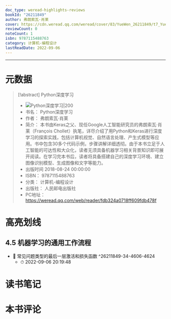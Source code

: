 ```yaml
---
doc_type: weread-highlights-reviews
bookId: "26211849"
author: 弗朗索瓦·肖莱
cover: https://cdn.weread.qq.com/weread/cover/83/YueWen_26211849/t7_YueWen_26211849.jpg
reviewCount: 0
noteCount: 1
isbn: 9787115488763
category: 计算机-编程设计
lastReadDate: 2022-09-06
---
```


---
# 元数据
> [!abstract] Python深度学习
> - ![ Python深度学习|200](https://cdn.weread.qq.com/weread/cover/83/YueWen_26211849/t7_YueWen_26211849.jpg)
> - 书名： Python深度学习
> - 作者： 弗朗索瓦·肖莱
> - 简介： 本书由Keras之父、现任Google人工智能研究员的弗朗索瓦·肖莱（François Chollet）执笔，详尽介绍了用Python和Keras进行深度学习的探索实践，包括计算机视觉、自然语言处理、产生式模型等应用。书中包含30多个代码示例，步骤讲解详细透彻。由于本书立足于人工智能的可达性和大众化，读者无须具备机器学习相关背景知识即可展开阅读。在学习完本书后，读者将具备搭建自己的深度学习环境、建立图像识别模型、生成图像和文字等能力。
> - 出版时间 2018-08-24 00:00:00
> - ISBN： 9787115488763
> - 分类： 计算机-编程设计
> - 出版社： 人民邮电出版社
> - PC地址：https://weread.qq.com/web/reader/fdb324a0718ff609fdb478f

# 高亮划线

## 4.5 机器学习的通用工作流程


- 📌 常见问题类型的最后一层激活和损失函数  ^26211849-34-4606-4624
    - ⏱ 2022-09-06 20:19:48 
# 读书笔记

# 本书评论
